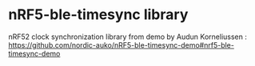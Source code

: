 # nRF5-ble-timesync library
nRF52 clock synchronization library from demo by Audun Korneliussen
: https://github.com/nordic-auko/nRF5-ble-timesync-demo#nrf5-ble-timesync-demo